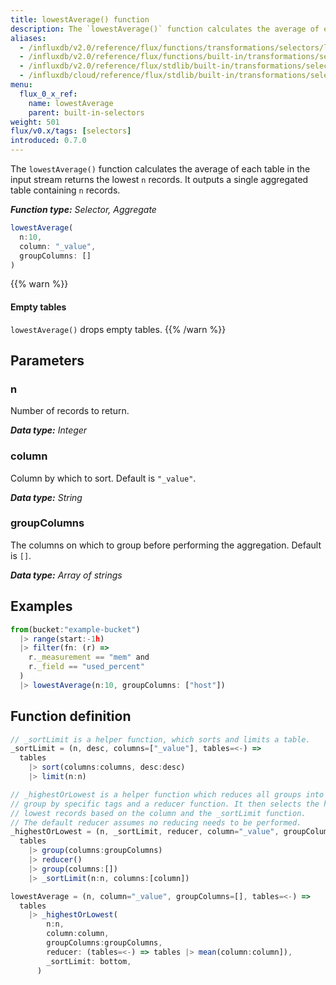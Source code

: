 ```yaml
---
title: lowestAverage() function
description: The `lowestAverage()` function calculates the average of each table in the input stream returns the lowest `n` records.
aliases:
  - /influxdb/v2.0/reference/flux/functions/transformations/selectors/lowestaverage
  - /influxdb/v2.0/reference/flux/functions/built-in/transformations/selectors/lowestaverage/
  - /influxdb/v2.0/reference/flux/stdlib/built-in/transformations/selectors/lowestaverage/
  - /influxdb/cloud/reference/flux/stdlib/built-in/transformations/selectors/lowestaverage/
menu:
  flux_0_x_ref:
    name: lowestAverage
    parent: built-in-selectors
weight: 501
flux/v0.x/tags: [selectors]
introduced: 0.7.0
---
```


The `lowestAverage()` function calculates the average of each table in the input stream returns the lowest `n` records.
It outputs a single aggregated table containing `n` records.

_**Function type:** Selector, Aggregate_

```js
lowestAverage(
  n:10,
  column: "_value",
  groupColumns: []
)
```

{{% warn %}}
#### Empty tables
`lowestAverage()` drops empty tables.
{{% /warn %}}

## Parameters

### n
Number of records to return.

_**Data type:** Integer_

### column
Column by which to sort.
Default is `"_value"`.

_**Data type:** String_

### groupColumns
The columns on which to group before performing the aggregation.
Default is `[]`.

_**Data type:** Array of strings_

## Examples
```js
from(bucket:"example-bucket")
  |> range(start:-1h)
  |> filter(fn: (r) =>
    r._measurement == "mem" and
    r._field == "used_percent"
  )
  |> lowestAverage(n:10, groupColumns: ["host"])
```

## Function definition
```js
// _sortLimit is a helper function, which sorts and limits a table.
_sortLimit = (n, desc, columns=["_value"], tables=<-) =>
  tables
    |> sort(columns:columns, desc:desc)
    |> limit(n:n)

// _highestOrLowest is a helper function which reduces all groups into a single
// group by specific tags and a reducer function. It then selects the highest or
// lowest records based on the column and the _sortLimit function.
// The default reducer assumes no reducing needs to be performed.
_highestOrLowest = (n, _sortLimit, reducer, column="_value", groupColumns=[], tables=<-) =>
  tables
    |> group(columns:groupColumns)
    |> reducer()
    |> group(columns:[])
    |> _sortLimit(n:n, columns:[column])

lowestAverage = (n, column="_value", groupColumns=[], tables=<-) =>
  tables
    |> _highestOrLowest(
        n:n,
        column:column,
        groupColumns:groupColumns,
        reducer: (tables=<-) => tables |> mean(column:column]),
        _sortLimit: bottom,
      )

```
